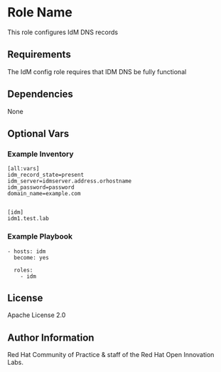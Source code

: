 Role Name
=========

This role configures IdM DNS records

## Requirements
The IdM config role requires that IDM DNS be fully functional

## Dependencies

None

## Optional Vars


### Example Inventory

```
[all:vars]
idm_record_state=present
idm_server=idmserver.address.orhostname
idm_password=password
domain_name=example.com


[idm]
idm1.test.lab
```
### Example Playbook
```
- hosts: idm
  become: yes

  roles:
    - idm

```

License
-------

Apache License 2.0


Author Information
------------------

Red Hat Community of Practice & staff of the Red Hat Open Innovation Labs.
